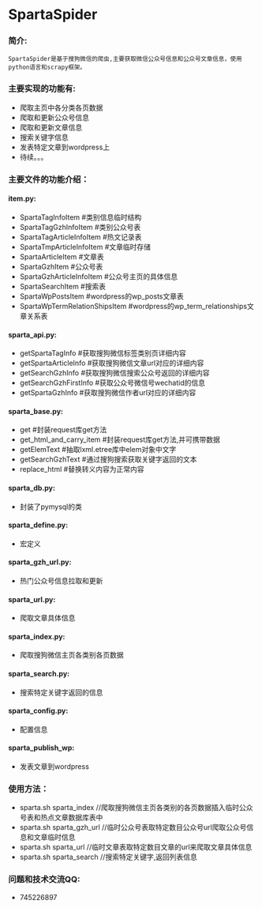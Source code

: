 
# SpartaSpider

### 简介: ###
	SpartaSpider是基于搜狗微信的爬虫,主要获取微信公众号信息和公众号文章信息，使用python语言和scrapy框架。

### 主要实现的功能有: ###
* 爬取主页中各分类各页数据
* 爬取和更新公众号信息
* 爬取和更新文章信息
* 搜索关键字信息
* 发表特定文章到wordpress上
* 待续。。。

### 主要文件的功能介绍： ###

#### item.py:
* SpartaTagInfoItem #类别信息临时结构
* SpartaTagGzhInfoItem #类别公众号表
* SpartaTagArticleInfoItem #热文记录表
* SpartaTmpArticleInfoItem #文章临时存储
* SpartaArticleItem #文章表
* SpartaGzhItem #公众号表
* SpartaGzhArticleInfoItem #公众号主页的具体信息
* SpartaSearchItem #搜索表
* SpartaWpPostsItem #wordpress的wp_posts文章表
* SpartaWpTermRelationShipsItem #wordpress的wp_term_relationships文章关系表
 
#### sparta_api.py: ####
* getSpartaTagInfo #获取搜狗微信标签类别页详细内容
* getSpartaArticleInfo #获取搜狗微信文章url对应的详细内容
* getSearchGzhInfo #获取搜狗微信搜索公众号返回的详细内容
* getSearchGzhFirstInfo #获取公众号微信号wechatid的信息
* getSpartaGzhInfo #获取搜狗微信作者url对应的详细内容
	
#### sparta_base.py: ####
* get #封装request库get方法
* get_html_and_carry_item #封装request库get方法,并可携带数据
* getElemText #抽取lxml.etree库中elem对象中文字
* getSearchGzhText #通过搜狗搜索获取关键字返回的文本
* replace_html #替换转义内容为正常内容
	
#### sparta_db.py:
* 封装了pymysql的类
	
#### sparta_define.py: 
* 宏定义
	
#### sparta_gzh_url.py:
* 热门公众号信息拉取和更新

#### sparta_url.py: 
* 爬取文章具体信息

#### sparta_index.py:
* 爬取搜狗微信主页各类别各页数据

#### sparta_search.py:
* 搜索特定关键字返回的信息

#### sparta_config.py: 
* 配置信息

#### sparta_publish_wp: 
* 发表文章到wordpress

### 使用方法： ###
* sparta.sh sparta_index    //爬取搜狗微信主页各类别的各页数据插入临时公众号表和热点文章数据库表中
* sparta.sh sparta_gzh_url  //临时公众号表取特定数目公众号url爬取公众号信息和文章临时信息
* sparta.sh sparta_url      //临时文章表取特定数目文章的url来爬取文章具体信息
* sparta.sh sparta_search   //搜索特定关键字,返回列表信息

### 问题和技术交流QQ: 
* 745226897 
